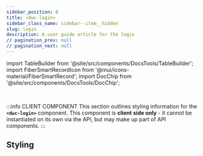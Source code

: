 ```yaml
---
sidebar_position: 0
title: <dwc-login>
sidebar_class_name: sidebar--item__hidden
slug: login
description: A user guide article for the login
// pagination_prev: null
// pagination_next: null
---
```


import TableBuilder from '@site/src/components/DocsTools/TableBuilder';
import FiberSmartRecordIcon from '@mui/icons-material/FiberSmartRecord';
import DocChip from '@site/src/components/DocsTools/DocChip';

<DocChip chip='shadow' />

<br />

:::info CLIENT COMPONENT
This section outlines styling information for the **`<dwc-login>`** component. This component is **client side only** - it cannot be instantiated on its own via the API, but may make up part of API components.
:::

## Styling

<TableBuilder name="dwc-login" clientComponent />

